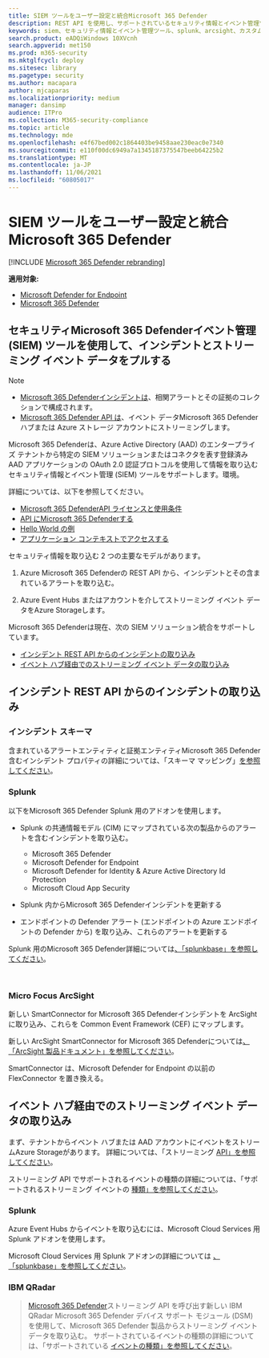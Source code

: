```yaml
---
title: SIEM ツールをユーザー設定と統合Microsoft 365 Defender
description: REST API を使用し、サポートされているセキュリティ情報とイベント管理ツールを構成して検出を受信およびプルする方法について説明します。
keywords: siem、セキュリティ情報とイベント管理ツール、splunk、arcsight、カスタム インジケーター、rest API、アラート定義、侵害の指標を構成する
search.product: eADQiWindows 10XVcnh
search.appverid: met150
ms.prod: m365-security
ms.mktglfcycl: deploy
ms.sitesec: library
ms.pagetype: security
ms.author: macapara
author: mjcaparas
ms.localizationpriority: medium
manager: dansimp
audience: ITPro
ms.collection: M365-security-compliance
ms.topic: article
ms.technology: mde
ms.openlocfilehash: e4f67bed002c1864403be9458aae230eac0e7340
ms.sourcegitcommit: e110f00dc6949a7a1345187375547beeb64225b2
ms.translationtype: MT
ms.contentlocale: ja-JP
ms.lasthandoff: 11/06/2021
ms.locfileid: "60805017"
---
```

# <a name="integrate-your-siem-tools-with-microsoft-365-defender"></a>SIEM ツールをユーザー設定と統合Microsoft 365 Defender

[!INCLUDE [Microsoft 365 Defender rebranding](../../includes/microsoft-defender.md)]

**適用対象:**
- [Microsoft Defender for Endpoint](https://go.microsoft.com/fwlink/p/?linkid=2154037)
- [Microsoft 365 Defender](https://go.microsoft.com/fwlink/?linkid=2118804)

## <a name="pull-microsoft-365-defender-incidents-and-streaming-event-data-using-security-information-and-events-management-siem-tools"></a>セキュリティMicrosoft 365 Defenderイベント管理 (SIEM) ツールを使用して、インシデントとストリーミング イベント データをプルする

> [!NOTE]
>
> - [Microsoft 365 Defenderインシデントは](incident-queue.md)、相関アラートとその証拠のコレクションで構成されます。
> - [Microsoft 365 Defender API は](streaming-api.md)、イベント データMicrosoft 365 Defenderハブまたは Azure ストレージ アカウントにストリーミングします。

Microsoft 365 Defenderは、Azure Active Directory (AAD) のエンタープライズ テナントから特定の SIEM ソリューションまたはコネクタを表す登録済み AAD アプリケーションの OAuth 2.0 認証プロトコルを使用して情報を取り込むセキュリティ情報とイベント管理 (SIEM) ツールをサポートします。環境。 

詳細については、以下を参照してください。

- [Microsoft 365 DefenderAPI ライセンスと使用条件](api-terms.md)
- [API にMicrosoft 365 Defenderする](api-access.md)
- [Hello World の例](api-hello-world.md)
- [アプリケーション コンテキストでアクセスする](api-create-app-web.md)

セキュリティ情報を取り込む 2 つの主要なモデルがあります。 

1.  Azure Microsoft 365 Defenderの REST API から、インシデントとその含まれているアラートを取り込む。 

2.  Azure Event Hubs またはアカウントを介してストリーミング イベント データをAzure Storageします。 

Microsoft 365 Defenderは現在、次の SIEM ソリューション統合をサポートしています。 

- [インシデント REST API からのインシデントの取り込み](#ingesting-incidents-from-the-incidents-rest-api)
- [イベント ハブ経由でのストリーミング イベント データの取り込み](#ingesting-streaming-event-data-via-event-hubs)

## <a name="ingesting-incidents-from-the-incidents-rest-api"></a>インシデント REST API からのインシデントの取り込み

### <a name="incident-schema"></a>インシデント スキーマ
含まれているアラートエンティティと証拠エンティティMicrosoft 365 Defender含むインシデント プロパティの詳細については、「スキーマ マッピング」[を参照してください](../defender/api-list-incidents.md#schema-mapping)。

### <a name="splunk"></a>Splunk

以下をMicrosoft 365 Defender Splunk 用のアドオンを使用します。 

- Splunk の共通情報モデル (CIM) にマップされている次の製品からのアラートを含むインシデントを取り込む。  
  - Microsoft 365 Defender 
  - Microsoft Defender for Endpoint 
  - Microsoft Defender for Identity & Azure Active Directory Id Protection 
  - Microsoft Cloud App Security 

- Splunk 内からMicrosoft 365 Defenderインシデントを更新する 

- エンドポイントの Defender アラート (エンドポイントの Azure エンドポイントの Defender から) を取り込み、これらのアラートを更新する 

Splunk 用のMicrosoft 365 Defender詳細については[、「splunkbase」を参照してください](https://splunkbase.splunk.com/app/4959/)。

  

### <a name="micro-focus-arcsight"></a>Micro Focus ArcSight

新しい SmartConnector for Microsoft 365 Defenderインシデントを ArcSight に取り込み、これらを Common Event Framework (CEF) にマップします。 

新しい ArcSight SmartConnector for Microsoft 365 Defenderについては[、「ArcSight 製品ドキュメント」を参照してください](https://community.microfocus.com/cyberres/productdocs/w/connector-documentation/39246/smartconnector-for-microsoft-365-defender)。

SmartConnector は、Microsoft Defender for Endpoint の以前の FlexConnector を置き換える。
  

## <a name="ingesting-streaming-event-data-via-event-hubs"></a>イベント ハブ経由でのストリーミング イベント データの取り込み

まず、テナントからイベント ハブまたは AAD アカウントにイベントをストリームAzure Storageがあります。 詳細については、「ストリーミング [API」を参照してください](../defender/streaming-api.md)。

ストリーミング API でサポートされるイベントの種類の詳細については、「サポートされるストリーミング イベントの [種類」を参照してください](../defender/supported-event-types.md)。

### <a name="splunk"></a>Splunk
Azure Event Hubs からイベントを取り込むには、Microsoft Cloud Services 用 Splunk アドオンを使用します。  


Microsoft Cloud Services 用 Splunk アドオンの詳細については [、「splunkbase」を参照してください](https://splunkbase.splunk.com/app/3110/)。
  

### <a name="ibm-qradar"></a>IBM QRadar
>[Microsoft 365 Defender](streaming-api.md)ストリーミング API を呼び出す新しい IBM QRadar Microsoft 365 Defender デバイス サポート モジュール (DSM) を使用して、Microsoft 365 Defender 製品からストリーミング イベント データを取り込む。 サポートされているイベントの種類の詳細については、「サポートされている [イベントの種類」を参照してください](supported-event-types.md)。

